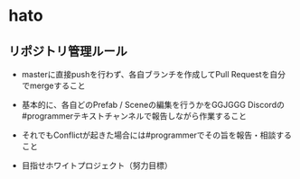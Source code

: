 # hato
## リポジトリ管理ルール
- masterに直接pushを行わず、各自ブランチを作成してPull Requestを自分でmergeすること

- 基本的に、各自どのPrefab / Sceneの編集を行うかをGGJGGG Discordの#programmerテキストチャンネルで報告しながら作業すること

- それでもConflictが起きた場合には#programmerでその旨を報告・相談すること

- 目指せホワイトプロジェクト（努力目標）